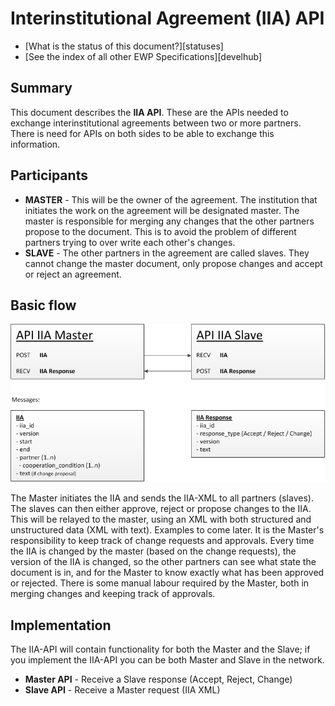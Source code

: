 Interinstitutional Agreement (IIA) API
======================================

* [What is the status of this document?][statuses]
* [See the index of all other EWP Specifications][develhub]

Summary
-------

This document describes the **IIA API**. These are the APIs needed to exchange interinstitutional agreements between two
or more partners. There is need for APIs on both sides to be able to exchange this information.

Participants
------------

* **MASTER** - This will be the owner of the agreement. The institution that initiates the work on the agreement will be designated
  master. The master is responsible for merging any changes that the other partners propose to the document. This is to
  avoid the problem of different partners trying to over write each other's changes.
* **SLAVE** - The other partners in the agreement are called slaves. They cannot change the master document, only propose changes
  and accept or reject an agreement.

Basic flow
----------

![Flow](API_IIA_v01.png)

The Master initiates the IIA and sends the IIA-XML to all partners (slaves). The slaves can then either approve, reject or propose
changes to the IIA. This will be relayed to the master, using an XML with both structured and unstructured data (XML with text). 
Examples to come later. It is the Master's responsibility to keep track of change requests and approvals. Every time the IIA is
changed by the master (based on the change requests), the version of the IIA is changed, so the other partners can see what state 
the document is in, and for the Master to know exactly what has been approved or rejected. There is some manual labour required by 
the Master, both in merging changes and keeping track of approvals.

Implementation
--------------

The IIA-API will contain functionality for both the Master and the Slave; if you implement the IIA-API you can be both Master 
and Slave in the network.

* **Master API** - Receive a Slave response (Accept, Reject, Change)
* **Slave API** - Receive a Master request (IIA XML)